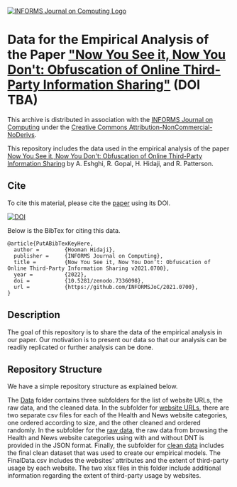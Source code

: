 [![INFORMS Journal on Computing Logo](https://INFORMSJoC.github.io/logos/INFORMS_Journal_on_Computing_Header.jpg)](https://pubsonline.informs.org/journal/ijoc)

# Data for the Empirical Analysis of the Paper ["Now You See it, Now You Don't: Obfuscation of Online Third-Party Information Sharing"](https://doi.org/) (DOI TBA)

This archive is distributed in association with the [INFORMS Journal on Computing](https://pubsonline.informs.org/journal/ijoc) under the [Creative Commons Attribution-NonCommercial-NoDerivs](LICENSE).

This repository includes the data used in the empirical analysis of the paper
[Now You See it, Now You Don't: Obfuscation of Online Third-Party Information Sharing](https://doi.org/) by A. Eshghi, R. Gopal, H. Hidaji, and R. Patterson.


## Cite
To cite this material, please cite the [paper](https://doi.org/) using its DOI.

[![DOI](https://zenodo.org/badge/563106460.svg)](https://zenodo.org/badge/latestdoi/563106460)

Below is the BibTex for citing this data.

```
@article{PutABibTexKeyHere,
  author =        {Hooman Hidaji},
  publisher =     {INFORMS Journal on Computing},
  title =         {Now You See it, Now You Don’t: Obfuscation of Online Third-Party Information Sharing v2021.0700},
  year =          {2022},
  doi =           {10.5281/zenodo.7336098},
  url =           {https://github.com/INFORMSJoC/2021.0700},
}  
```


## Description

The goal of this repository is to share the data of the empirical analysis in our paper. Our motivation is to present our data so that our analysis can be readily replicated or further analysis can be done.

## Repository Structure
We have a simple repository structure as explained below.

The [Data](Data) folder contains three subfolders for the list of website URLs, the raw data, and the cleaned data. In the subfolder for [website URLs](Data/Websites_URLs), there are two separate csv files for each of the Health and News website categories, one ordered according to size, and the other cleaned and ordered randomly. In the subfolder for the [raw data](Data/Raw_Data), the raw data from browsing the Health and News website categories using with and without DNT is provided in the JSON format. Finally, the subfolder for [clean data](Data/Clean_Data) includes the final clean dataset that was used to create our empirical models. The FinalData.csv includes the websites' attributes and the extent of third-party usage by each website. The two xlsx files in this folder include additional information regarding the extent of third-party usage by websites.

